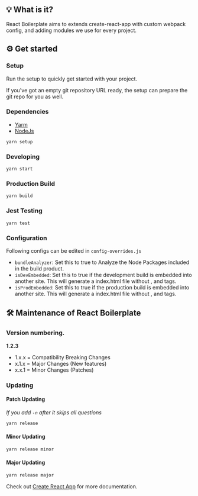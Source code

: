 ## 💡 What is it?
React Boilerplate aims to extends create-react-app with custom webpack config, and adding modules we use for every project.

## ⚙ Get started

### Setup
Run the setup to quickly get started with your project.

If you've got an empty git repository URL ready, the setup can prepare the git repo for you as well.

### Dependencies
- [Yarm](https://yarnpkg.com/en/docs/install)
- [NodeJs](https://nodejs.org/en/download/)
```console
yarn setup
```

### Developing
```console
yarn start
```

### Production Build
```console
yarn build
```

### Jest Testing
```console
yarn test
```

### Configuration
Following configs can be edited in `config-overrides.js`
- `bundleAnalyzer`: Set this to true to Analyze the Node Packages included in the build product.
- `isDevEmbedded`: Set this to true if the development build is embedded into another site. This will generate a index.html file without <html>, <head> and <body> tags.
- `isProdEmbedded`: Set this to true if the production build is embedded into another site. This will generate a index.html file without <html>, <head> and <body> tags.

## 🛠 Maintenance of React Boilerplate
### Version numbering.
**1.2.3**
- 1.x.x = Compatibility Breaking Changes
- x.1.x = Major Changes (New features)
- x.x.1 = Minor Changes (Patches)

### Updating
#### Patch Updating
*If you add `-n` after it skips all questions*
```bash
yarn release
```

#### Minor Updating
```bash
yarn release minor
```

#### Major Updating
```bash
yarn release major
```

Check out [Create React App](https://github.com/facebook/create-react-app) for more documentation.

